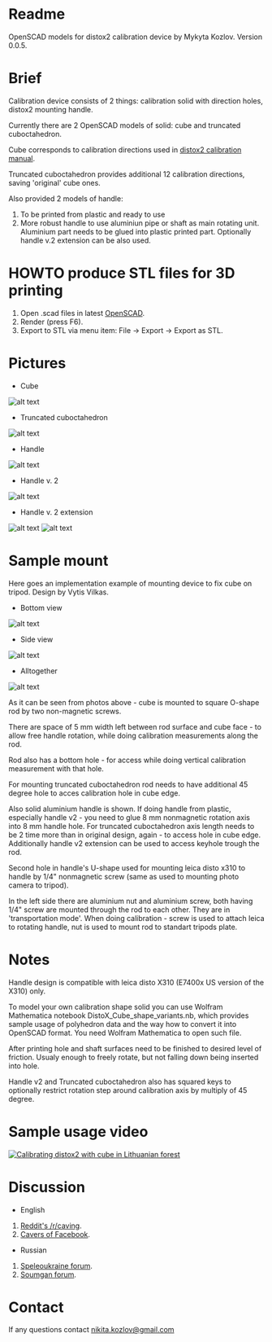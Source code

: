# Readme #

OpenSCAD models for distox2 calibration device by Mykyta Kozlov. Version 0.0.5.

# Brief #

Calibration device consists of 2 things: calibration solid with direction holes, distox2 mounting handle.

Currently there are 2 OpenSCAD models of solid: cube and truncated cuboctahedron.

Cube corresponds to calibration directions used in [distox2 calibration manual](http://paperless.bheeb.ch/download/DistoX2_CalibrationManual.pdf).

Truncated cuboctahedron provides additional 12 calibration directions, saving 'original' cube ones.

Also provided 2 models of handle: 

1. To be printed from plastic and ready to use
2. More robust handle to use aluminiun pipe or shaft as main rotating unit. Aluminium part needs to be glued into plastic printed part. Optionally handle v.2 extension can be also used.

# HOWTO produce STL files for 3D printing #

1. Open .scad files in latest [OpenSCAD](http://www.openscad.org/).
2. Render (press F6).
3. Export to STL via menu item: File -> Export -> Export as STL.

# Pictures #

* Cube

![alt text](http://i.piccy.info/i9/5196d77742ae2d85f8caadca67d43976/1484739665/14242/1052775/Cube_500.jpg "Cube")

* Truncated cuboctahedron

![alt text](http://i.piccy.info/i9/5cd8980e6cd57bdd1cd9eb29b2e7aec0/1484785447/15732/1052775/TruncatedCuboctahedron_500.jpg "Truncated cuboctahedron")

* Handle

![alt text](http://i.piccy.info/i9/5f5997eb21dba8b4e36045270226b0bd/1484754900/10059/1052775/Handle_500.jpg "Handle")

* Handle v. 2

![alt text](http://i.piccy.info/i9/0955ce5fee551a8deef4297241d5c3cb/1484785378/10293/1052775/Handle_v2_500.jpg "Handle v2")

* Handle v. 2 extension

![alt text](http://i.piccy.info/i9/a642f0a7d5a2adc74a55dba421c41d44/1484819003/10097/1052775/Handle_v2_enlarger_500.jpg "Handle v2 extension")
![alt text](http://i.piccy.info/i9/71b0727f6ec8a63f6e11e72c6d5ae070/1484819383/11600/1052775/Handle_v2_extension_500.jpg "Handle v2 extension bottom")

# Sample mount #

Here goes an implementation example of mounting device to fix cube on tripod. Design by Vytis Vilkas.

* Bottom view

![alt text](http://i.piccy.info/i9/8d9aa07ea423a69a90807d3d6a7e5134/1484816590/21865/1052775/DSC_5808_500.jpg "Bottom view")

* Side view

![alt text](http://i.piccy.info/i9/bd2168976a896241d4ee4d4666c34cd8/1484816680/19293/1052775/DSC_5809_500.jpg "Side view")

* Alltogether

![alt text](http://i.piccy.info/i9/d0aa3bc6910b3335682c1009458f81ee/1468839812/50872/1052775/dx1_800.jpg "Alltogether")

As it can be seen from photos above - cube is mounted to square O-shape rod by two non-magnetic screws.

There are space of 5 mm width left between rod surface and cube face - to allow free handle rotation, while doing calibration measurements along the rod.

Rod also has a bottom hole - for access while doing vertical calibration measurement with that hole.

For mounting truncated cuboctahedron rod needs to have additional 45 degree hole to acces calibration hole in cube edge.

Also solid aluminium handle is shown. If doing handle from plastic, especially handle v2 - you need to glue 8 mm nonmagnetic 
rotation axis into 8 mm handle hole. For truncated cuboctahedron axis length needs to be 2 time more than in original design,
again - to access hole in cube edge. Additionally handle v2 extension can be used to access keyhole trough the rod.

Second hole in handle's U-shape used for mounting leica disto x310 to handle by 1/4" nonmagnetic screw (same as used to mounting photo camera to tripod).

In the left side there are aluminium nut and aluminium screw, both having 1/4" screw are mounted through the rod to each other.
They are in 'transportation mode'. When doing calibration - screw is used to attach leica to rotating handle, nut is used to mount rod to standart tripods plate.

# Notes #

Handle design is compatible with leica disto X310 (E7400x US version of the X310) only.

To model your own calibration shape solid you can use Wolfram Mathematica notebook DistoX_Cube_shape_variants.nb,
which provides sample usage of polyhedron data and the way how to convert it into OpenSCAD format. You need Wolfram Mathematica to open such file.

After printing hole and shaft surfaces need to be finished to desired level of friction. Usualy enough to freely rotate, but not falling down being inserted into hole.

Handle v2 and Truncated cuboctahedron also has squared keys to optionally restrict rotation step around calibration axis by multiply of 45 degree.

# Sample usage video #

[![Calibrating distox2 with cube in Lithuanian forest](http://img.youtube.com/vi/A7fQdz4pPtE/0.jpg)](https://www.youtube.com/watch?v=A7fQdz4pPtE)

# Discussion #

* English

1. [Reddit's /r/caving](https://www.reddit.com/r/caving/comments/56mu1l/distox2_calibration_device/).
2. [Cavers of Facebook](https://www.facebook.com/groups/2205123638/permalink/10153870390228639/).

* Russian

1. [Speleoukraine forum](http://www.speleoukraine.org/forum/viewtopic.php?f=19&t=267&sid=d517e04313eabdb7c628c214259eedf8#p4050).
2. [Soumgan forum](http://www.soumgan.com/phpBB2/viewtopic.php?f=24&t=798).

# Contact #

If any questions contact nikita.kozlov@gmail.com